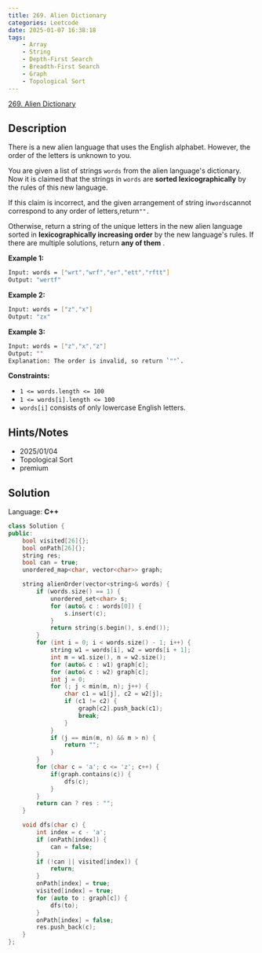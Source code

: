 ```yaml
---
title: 269. Alien Dictionary
categories: Leetcode
date: 2025-01-07 16:38:18
tags:
    - Array
    - String
    - Depth-First Search
    - Breadth-First Search
    - Graph
    - Topological Sort
---
```


[269. Alien Dictionary](https://leetcode.com/problems/alien-dictionary/description/?envType=problem-list-v2&envId=plakya4j)

## Description

There is a new alien language that uses the English alphabet. However, the order of the letters is unknown to you.

You are given a list of strings `words` from the alien language's dictionary. Now it is claimed that the strings in `words` are **sorted lexicographically** by the rules of this new language.

If this claim is incorrect, and the given arrangement of string in`words`cannot correspond to any order of letters,return`"".`

Otherwise, return a string of the unique letters in the new alien language sorted in **lexicographically increasing order**  by the new language's rules. If there are multiple solutions, return **any of them** .

**Example 1:**

```bash
Input: words = ["wrt","wrf","er","ett","rftt"]
Output: "wertf"
```

**Example 2:**

```bash
Input: words = ["z","x"]
Output: "zx"
```

**Example 3:**

```bash
Input: words = ["z","x","z"]
Output: ""
Explanation: The order is invalid, so return `""`.
```

**Constraints:**

- `1 <= words.length <= 100`
- `1 <= words[i].length <= 100`
- `words[i]` consists of only lowercase English letters.

## Hints/Notes

- 2025/01/04
- Topological Sort
- premium

## Solution

Language: **C++**

```C++
class Solution {
public:
    bool visited[26]{};
    bool onPath[26]{};
    string res;
    bool can = true;
    unordered_map<char, vector<char>> graph;

    string alienOrder(vector<string>& words) {
        if (words.size() == 1) {
            unordered_set<char> s;
            for (auto& c : words[0]) {
                s.insert(c);
            }
            return string(s.begin(), s.end());
        }
        for (int i = 0; i < words.size() - 1; i++) {
            string w1 = words[i], w2 = words[i + 1];
            int m = w1.size(), n = w2.size();
            for (auto& c : w1) graph[c];
            for (auto& c : w2) graph[c];
            int j = 0;
            for (; j < min(m, n); j++) {
                char c1 = w1[j], c2 = w2[j];
                if (c1 != c2) {
                    graph[c2].push_back(c1);
                    break;
                }
            }
            if (j == min(m, n) && m > n) {
                return "";
            }
        }
        for (char c = 'a'; c <= 'z'; c++) {
            if(graph.contains(c)) {
                dfs(c);
            }
        }
        return can ? res : "";
    }

    void dfs(char c) {
        int index = c - 'a';
        if (onPath[index]) {
            can = false;
        }
        if (!can || visited[index]) {
            return;
        }
        onPath[index] = true;
        visited[index] = true;
        for (auto to : graph[c]) {
            dfs(to);
        }
        onPath[index] = false;
        res.push_back(c);
    }
};
```
